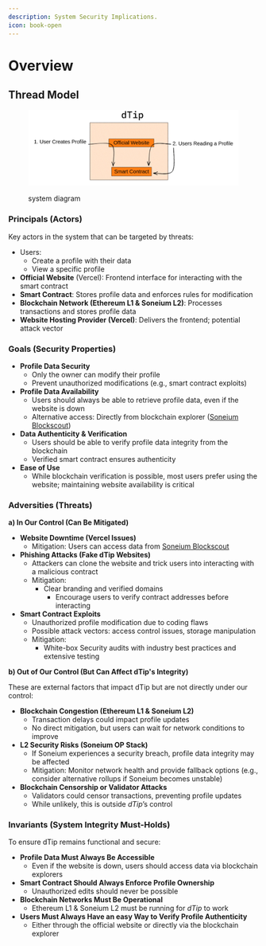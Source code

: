 ```yaml
---
description: System Security Implications.
icon: book-open
---
```


# Overview

## Thread Model

<figure><img src="../.gitbook/assets/dtip flow.png" alt=""><figcaption><p>system diagram</p></figcaption></figure>

### Principals (Actors)

Key actors in the system that can be targeted by threats:

* Users:
  * Create a profile with their data
  * View a specific profile
* **Official Website** (Vercel): Frontend interface for interacting with the smart contract
* **Smart Contract**: Stores profile data and enforces rules for modification
* **Blockchain Network (Ethereum L1 & Soneium L2)**: Processes transactions and stores profile data
* **Website Hosting Provider (Vercel)**: Delivers the frontend; potential attack vector

### Goals (Security Properties)

* **Profile Data Security**
  * Only the owner can modify their profile&#x20;
  * Prevent unauthorized modifications (e.g., smart contract exploits)
* **Profile Data Availability**
  * Users should always be able to retrieve profile data, even if the website is down
  * Alternative access: Directly from blockchain explorer ([Soneium Blockscout](https://soneium-minato.blockscout.com/address/0xB5500E2C3B09Eb7cfb19437BF88f3b3fe739C3b6?tab=read_contract))
* **Data Authenticity & Verification**
  * Users should be able to verify profile data integrity from the blockchain
  * Verified smart contract ensures authenticity
* **Ease of Use**
  * While blockchain verification is possible, most users prefer using the website; maintaining website availability is critical

### Adversities (Threats)

**a) In Our Control (Can Be Mitigated)**

* **Website Downtime (Vercel Issues)**
  * Mitigation: Users can access data from [Soneium Blockscout](https://soneium-minato.blockscout.com/address/0xB5500E2C3B09Eb7cfb19437BF88f3b3fe739C3b6?tab=read_contract)
* **Phishing Attacks (Fake dTip Websites)**
  * Attackers can clone the website and trick users into interacting with a malicious contract
  * Mitigation:
    * Clear branding and verified domains
      * Encourage users to verify contract addresses before interacting
* **Smart Contract Exploits**
  * Unauthorized profile modification due to coding flaws
  * Possible attack vectors: access control issues, storage manipulation
  * Mitigation:
    * White-box Security audits with industry best practices and extensive testing

**b) Out of Our Control (But Can Affect dTip's Integrity)**

These are external factors that impact dTip but are not directly under our control:

* **Blockchain Congestion (Ethereum L1 & Soneium L2)**
  * Transaction delays could impact profile updates
  * No direct mitigation, but users can wait for network conditions to improve
* **L2 Security Risks (Soneium OP Stack)**
  * If Soneium experiences a security breach, profile data integrity may be affected
  * Mitigation: Monitor network health and provide fallback options (e.g., consider alternative rollups if Soneium becomes unstable)
* **Blockchain Censorship or Validator Attacks**
  * Validators could censor transactions, preventing profile updates
  * While unlikely, this is outside _dTip_’s control

### Invariants (System Integrity Must-Holds)

To ensure dTip remains functional and secure:

* **Profile Data Must Always Be Accessible**
  * Even if the website is down, users should access data via blockchain explorers
* **Smart Contract Should Always Enforce Profile Ownership**
  * Unauthorized edits should never be possible
* **Blockchain Networks Must Be Operational**
  * Ethereum L1 & Soneium L2 must be running for _dTip_ to work
* **Users Must Always Have an easy Way to Verify Profile Authenticity**
  * Either through the official website or directly via the blockchain explorer

